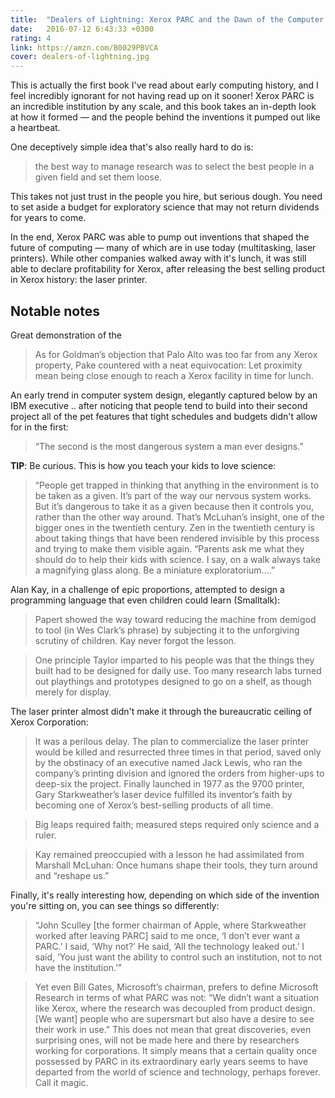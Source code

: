 ```yaml
---
title:  "Dealers of Lightning: Xerox PARC and the Dawn of the Computer Age"
date:   2016-07-12 6:43:33 +0300
rating: 4
link: https://amzn.com/B0029PBVCA
cover: dealers-of-lightning.jpg
---
```

This is actually the first book I've read about early computing history, and I feel incredibly ignorant for not having read up on it sooner! Xerox PARC is an incredible institution by any scale, and this book takes an in-depth look at how it formed &mdash; and the people behind the inventions it pumped out like a heartbeat.

One deceptively simple idea that's also really hard to do is:

> the best way to manage research was to select the best people in a given field and set them loose.

This takes not just trust in the people you hire, but serious dough. You need to set aside a budget for exploratory science that may not return dividends for years to come.

In the end, Xerox PARC was able to pump out inventions that shaped the future of computing &mdash; many of which are in use today (multitasking, laser printers). While other companies walked away with it's lunch, it was still able to declare profitability for Xerox, after releasing the best selling product in Xerox history: the laser printer.

## Notable notes

Great demonstration of the

> As for Goldman’s objection that Palo Alto was too far from any Xerox property, Pake countered with a neat equivocation: Let proximity mean being close enough to reach a Xerox facility in time for lunch.

An early trend in computer system design, elegantly captured below by an IBM executive .. after noticing that people tend to build into their second project all of the pet features that tight schedules and budgets didn't allow for in the first:

> “The second is the most dangerous system a man ever designs.”

**TIP**: Be curious. This is how you teach your kids to love science:

> “People get trapped in thinking that anything in the environment is to be taken as a given. It’s part of the way our nervous system works. But it’s dangerous to take it as a given because then it controls you, rather than the other way around. That’s McLuhan’s insight, one of the bigger ones in the twentieth century. Zen in the twentieth century is about taking things that have been rendered invisible by this process and trying to make them visible again. “Parents ask me what they should do to help their kids with science. I say, on a walk always take a magnifying glass along. Be a miniature exploratorium….”

Alan Kay, in a challenge of epic proportions, attempted to design a programming language that even children could learn (Smalltalk):

> Papert showed the way toward reducing the machine from demigod to tool (in Wes Clark’s phrase) by subjecting it to the unforgiving scrutiny of children. Kay never forgot the lesson.

> One principle Taylor imparted to his people was that the things they built had to be designed for daily use. Too many research labs turned out playthings and prototypes designed to go on a shelf, as though merely for display.

The laser printer almost didn't make it through the bureaucratic ceiling of Xerox Corporation:

> It was a perilous delay. The plan to commercialize the laser printer would be killed and resurrected three times in that period, saved only by the obstinacy of an executive named Jack Lewis, who ran the company’s printing division and ignored the orders from higher-ups to deep-six the project. Finally launched in 1977 as the 9700 printer, Gary Starkweather’s laser device fulfilled its inventor’s faith by becoming one of Xerox’s best-selling products of all time.

> Big leaps required faith; measured steps required only science and a ruler.

> Kay remained preoccupied with a lesson he had assimilated from Marshall McLuhan: Once humans shape their tools, they turn around and “reshape us.”

Finally, it's really interesting how, depending on which side of the invention you're sitting on, you can see things so differently:

> “John Sculley [the former chairman of Apple, where Starkweather worked after leaving PARC] said to me once, ‘I don’t ever want a PARC.’ I said, ‘Why not?’ He said, ‘All the technology leaked out.’ I said, ‘You just want the ability to control such an institution, not to not have the institution.’”

> Yet even Bill Gates, Microsoft’s chairman, prefers to define Microsoft Research in terms of what PARC was not: “We didn’t want a situation like Xerox, where the research was decoupled from product design. [We want] people who are supersmart but also have a desire to see their work in use.” This does not mean that great discoveries, even surprising ones, will not be made here and there by researchers working for corporations. It simply means that a certain quality once possessed by PARC in its extraordinary early years seems to have departed from the world of science and technology, perhaps forever. Call it magic.
